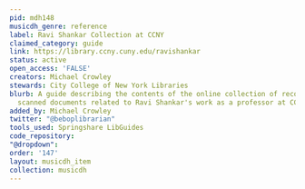 ```yaml
---
pid: mdh148
musicdh_genre: reference
label: Ravi Shankar Collection at CCNY
claimed_category: guide
link: https://library.ccny.cuny.edu/ravishankar
status: active
open_access: 'FALSE'
creators: Michael Crowley
stewards: City College of New York Libraries
blurb: A guide describing the contents of the online collection of recordings and
  scanned documents related to Ravi Shankar's work as a professor at CCNY.
added_by: Michael Crowley
twitter: "@beboplibrarian"
tools_used: Springshare LibGuides
code_repository: 
"@dropdown": 
order: '147'
layout: musicdh_item
collection: musicdh
---
```

